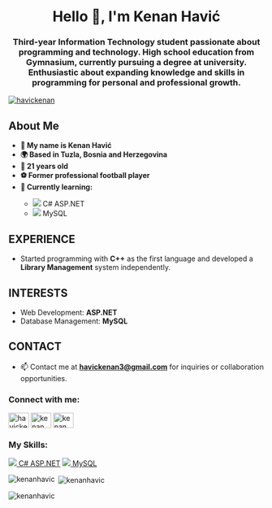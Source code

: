 <h1 align="center">Hello 👋, I'm Kenan Havić</h1>
<h3 align="center">Third-year Information Technology student passionate about programming and technology. High school education from Gymnasium, currently pursuing a degree at university. Enthusiastic about expanding knowledge and skills in programming for personal and professional growth.</h3>

<p align="left">
  <a href="https://twitter.com/havickenan" target="blank"><img src="https://img.shields.io/twitter/follow/havickenan?logo=twitter&style=for-the-badge" alt="havickenan" /></a>
</p>

<h2>About Me</h2>
<ul>
  <li><strong>👋 My name is Kenan Havić</strong></li>
  <li><strong>🌍 Based in Tuzla, Bosnia and Herzegovina</strong></li>
  <li><strong>📅 21 years old</strong></li>
  <li><strong>⚽ Former professional football player</strong></li>
  <li><strong>🧠 Currently learning:</strong></li>
  <ul>
    <li><img src="https://img.icons8.com/color/48/000000/c-sharp-logo.png"/> C# ASP.NET</li>
    <li><img src="https://img.icons8.com/color/48/000000/mysql-logo.png"/> MySQL</li>
  </ul>
</ul>

## EXPERIENCE
- Started programming with **C++** as the first language and developed a **Library Management** system independently.

## INTERESTS
- Web Development: **ASP.NET**
- Database Management: **MySQL**

## CONTACT
- 📫 Contact me at **havickenan3@gmail.com** for inquiries or collaboration opportunities.

<h3 align="left">Connect with me:</h3>
<p align="left">
  <a href="https://twitter.com/havickenan" target="blank"><img align="center" src="https://raw.githubusercontent.com/rahuldkjain/github-profile-readme-generator/master/src/images/icons/Social/twitter.svg" alt="havickenan" height="30" width="40" /></a>
  <a href="https://www.linkedin.com/in/kenan-havic" target="blank"><img align="center" src="https://raw.githubusercontent.com/rahuldkjain/github-profile-readme-generator/master/src/images/icons/Social/linked-in-alt.svg" alt="kenan havic" height="30" width="40" /></a>
  <a href="https://www.facebook.com/kenan.k.havic" target="blank"><img align="center" src="https://raw.githubusercontent.com/rahuldkjain/github-profile-readme-generator/master/src/images/icons/Social/facebook.svg" alt="kenan havic" height="30" width="40" /></a>
</p>

<h3 align="left">My Skills:</h3>
<p align="left">
  <a href="#"><img src="https://img.icons8.com/color/48/000000/c-sharp-logo.png"/> C# ASP.NET</a>
  <a href="#"><img src="https://img.icons8.com/color/48/000000/mysql-logo.png"/> MySQL</a>
</p>

<p><img align="left" src="https://github-readme-stats.vercel.app/api/top-langs?username=kenanhavic&show_icons=true&locale=en&layout=compact" alt="kenanhavic" /></p>

<p>&nbsp;<img align="center" src="https://github-readme-stats.vercel.app/api?username=kenanhavic&show_icons=true&locale=en" alt="kenanhavic" /></p>

<p><img align="center" src="https://github-readme-streak-stats.herokuapp.com/?user=kenanhavic&" alt="kenanhavic" /></p>
